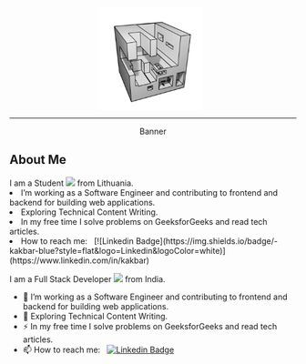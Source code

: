 <div id="header" align="center">
  <img src="./ONE.png" width="180" align="center"/>

  <img src="https://img.shields.io/github/stars/JustPause?style=flat&color=blue" alt="" width="46"/>
  <img src="https://komarev.com/ghpvc/?username=justpause&style=flat&color=blue" alt="" width="85"/>
</div>

---

<div id="Banner" align="center">
  <p width="600" height="300">Banner</p>
</div>

<div>
  <h2>About Me</h2>
  I am a Student <img src="https://media.giphy.com/media/dxn6fRlTIShoeBr69N/giphy.gif" width="15"> from Lithuania.

<lu>
  <li> I’m working as a Software Engineer and contributing to frontend and backend for building web applications.
  <li> Exploring Technical Content Writing.
  <li> In my free time I solve problems on GeeksforGeeks and read tech articles.
  <li> How to reach me: &nbsp; [![Linkedin Badge](https://img.shields.io/badge/-kakbar-blue?style=flat&logo=Linkedin&logoColor=white)](https://www.linkedin.com/in/kakbar)
</lu>
</div>

I am a Full Stack Developer <img src="https://media.giphy.com/media/WUlplcMpOCEmTGBtBW/giphy.gif" width="30"> from India.

- 🔭 I’m working as a Software Engineer and contributing to frontend and backend for building web applications.
- 🌱 Exploring Technical Content Writing.
- ⚡ In my free time I solve problems on GeeksforGeeks and read tech articles.
- 📫 How to reach me: &nbsp; [![Linkedin Badge](https://img.shields.io/badge/-kakbar-blue?style=flat&logo=Linkedin&logoColor=white)](https://www.linkedin.com/in/kakbar)